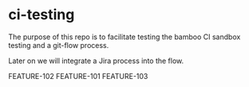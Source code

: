 # ci-testing

The purpose of this repo is to facilitate testing the bamboo CI sandbox testing and a git-flow process.

Later on we will integrate a Jira process into the flow.

FEATURE-102
FEATURE-101
FEATURE-103
